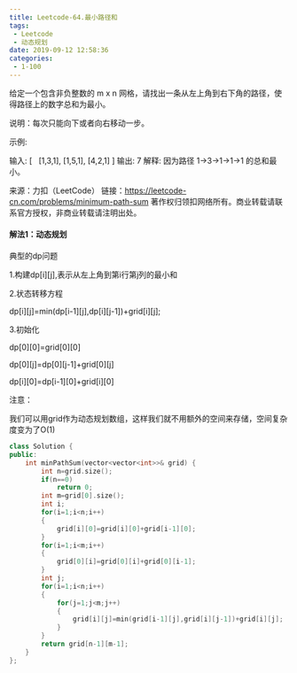 ```yaml
---
title: Leetcode-64.最小路径和
tags:
 - Leetcode
 - 动态规划 
date: 2019-09-12 12:58:36
categories:
 - 1-100
---
```


给定一个包含非负整数的 m x n 网格，请找出一条从左上角到右下角的路径，使得路径上的数字总和为最小。

说明：每次只能向下或者向右移动一步。

<!--more-->

示例:

输入:
[
  [1,3,1],
  [1,5,1],
  [4,2,1]
]
输出: 7
解释: 因为路径 1→3→1→1→1 的总和最小。

来源：力扣（LeetCode）
链接：https://leetcode-cn.com/problems/minimum-path-sum
著作权归领扣网络所有。商业转载请联系官方授权，非商业转载请注明出处。

#### 解法1：动态规划

典型的dp问题

1.构建dp[i][j],表示从左上角到第i行第j列的最小和

2.状态转移方程

dp[i][j]=min(dp[i-1][j],dp[i][j-1])+grid[i][j];

3.初始化

dp[0][0]=grid[0][0]

dp[0][j]=dp[0][j-1]+grid[0][j]

dp[i][0]=dp[i-1][0]+grid[i][0]

注意：

我们可以用grid作为动态规划数组，这样我们就不用额外的空间来存储，空间复杂度变为了O(1)

```c++
class Solution {
public:
    int minPathSum(vector<vector<int>>& grid) {
        int n=grid.size();
        if(n==0)
            return 0;
        int m=grid[0].size();
        int i;
        for(i=1;i<n;i++)
        {
            grid[i][0]=grid[i][0]+grid[i-1][0];
        }
        for(i=1;i<m;i++)
        {
            grid[0][i]=grid[0][i]+grid[0][i-1];
        }
        int j;
        for(i=1;i<n;i++)
        {
            for(j=1;j<m;j++)
            {
                grid[i][j]=min(grid[i-1][j],grid[i][j-1])+grid[i][j];
            }
        }
        return grid[n-1][m-1];
    }
};
```


